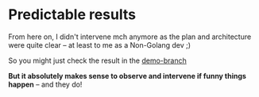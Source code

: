 # Predictable results

From here on, I didn't intervene mch anymore as the plan and architecture were quite clear – at least to me as a Non-Golang dev ;)

So you might just check the result in the [demo-branch](https://github.com/mrsimpson/responsible-vibe-mcp/tree/demo-todo-greenfield/examples/greenfield-todo/todo)

**But it absolutely makes sense to observe and intervene if funny things happen** – and they do!

